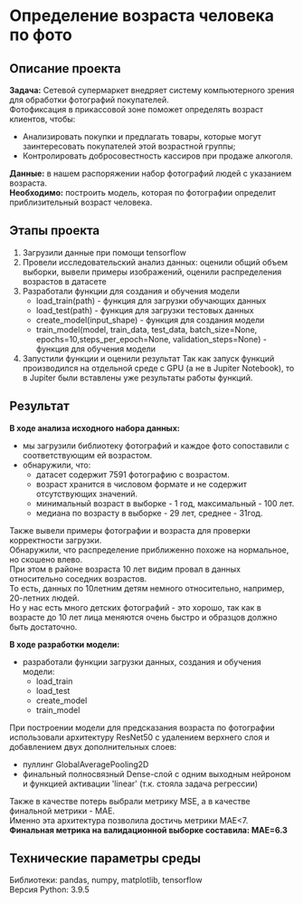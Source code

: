 
# Определение возраста человека по фото 

## Описание проекта
**Задача:** 
Сетевой супермаркет внедряет систему компьютерного зрения для обработки фотографий покупателей. 
<br> Фотофиксация в прикассовой зоне поможет определять возраст клиентов, чтобы:
- Анализировать покупки и предлагать товары, которые могут заинтересовать покупателей этой возрастной группы;
- Контролировать добросовестность кассиров при продаже алкоголя.

**Данные:** в нашем распоряжении набор фотографий людей с указанием возраста.
<br>**Необходимо:** построить модель, которая по фотографии определит приблизительный возраст человека.

## Этапы проекта
1. Загрузили данные при помощи tensorflow
2. Провели исследовательский анализ данных: оценили общий объем выборки, вывели примеры изображений, оценили распределения возрастов в датасете
3. Разработали функции для создания и обучения модели
   - load_train(path) - функция для загрузки обучающих данных
   - load_test(path) - функция для загрузки тестовых данных
   - create_model(input_shape) - функция для создания модели
   - train_model(model, train_data, test_data, batch_size=None, epochs=10,steps_per_epoch=None, validation_steps=None) - функция для обучения модели
4. Запустили функции и оценили результат
Так как запуск функций производился на отдельной среде с GPU (а не в Jupiter Notebook), то в Jupiter были вставлены уже результаты работы функций.  

## Результат
**В ходе анализа исходного набора данных:**
- мы загрузили библиотеку фотографий и каждое фото сопоставили с соответствующим ей возрастом. 
- обнаружили, что:
   - датасет содержит 7591 фотографию с возрастом. 
   - возраст хранится в числовом формате и не содержит отсутствующих значений.
   - минимальный возраст в выборке - 1 год, максимальный - 100 лет.
   - медиана по возрасту  в выборке - 29 лет, среднее - 31год. 

Также вывели примеры фотографии и возраста для проверки корректности загрузки.
<br>Обнаружили, что распределение приближенно похоже на нормальное, но скошено влево. 
<br> При этом в районе возраста 10 лет видим провал в данных относительно соседних возрастов. 
<br>То есть, данных по 10летним детям немного относительно, например, 20-летних людей.
<br>Но у нас есть много детских фотографий - это хорошо, так как в возрасте до 10 лет лица меняются очень быстро и образцов должно быть достаточно.

**В ходе разработки модели:**
- разработали функции загрузки данных, создания и обучения модели:
    - load_train
    - load_test
    - create_model
    - train_model

При построении модели для предсказания возраста по фотографии использовали архитектуру ResNet50 с удалением верхнего слоя и добавлением двух дополнительных слоев:
- пуллинг GlobalAveragePooling2D
- финальный полносвязный Dense-слой с одним выходным нейроном и функцией активации 'linear' (т.к. стояла задача регрессии) 

Также в качестве потерь выбрали метрику MSE, а в качестве финальной метрики - MAE.
<br>Именно эта архитектура позволила достичь метрики MAE<7.
<br>**Финальная метрика на валидационной выборке составила: MAE=6.3**

## Технические параметры среды
Библиотеки: pandas, numpy, matplotlib, tensorflow
<br>Версия Python: 3.9.5
